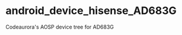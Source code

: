 android_device_hisense_AD683G
======================================

Codeaurora's AOSP device tree for AD683G
